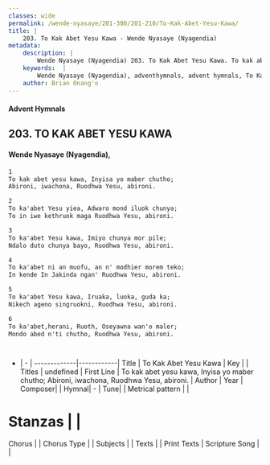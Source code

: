 ```yaml
---
classes: wide
permalink: /wende-nyasaye/201-300/201-210/To-Kak-Abet-Yesu-Kawa/
title: |
    203. To Kak Abet Yesu Kawa - Wende Nyasaye (Nyagendia)
metadata:
    description: |
        Wende Nyasaye (Nyagendia) 203. To Kak Abet Yesu Kawa. To kak abet yesu kawa, Inyisa yo maber chutho; Abironi, iwachona, Ruodhwa Yesu, abironi.  
    keywords:  |
        Wende Nyasaye (Nyagendia), adventhymnals, advent hymnals, To Kak Abet Yesu Kawa, To kak abet yesu kawa, Inyisa yo maber chutho; Abironi, iwachona, Ruodhwa Yesu, abironi.. 
    author: Brian Onang'o
---
```


#### Advent Hymnals
## 203. TO KAK ABET YESU KAWA
####  Wende Nyasaye (Nyagendia),

```txt
1
To kak abet yesu kawa, Inyisa yo maber chutho;
Abironi, iwachona, Ruodhwa Yesu, abironi.

2
To ka'abet Yesu yiea, Adwaro mond iluok chunya;
To in iwe kethruok maga Ruodhwa Yesu, abironi.

3
To ka'abet Yesu kawa, Imiyo chunya mor pile;
Ndalo duto chunya bayo, Ruodhwa Yesu, abironi.

4
To ka'abet ni an muofu, an n' modhier morem teko;
In kende In Jakinda ngan' Ruodhwa Yesu, abironi.

5
To ka'abet Yesu kawa, Iruaka, luoka, guda ka;
Nikech ageno singruokni, Ruodhwa Yesu, abironi.

6
To ka'abet,herani, Ruoth, Oseyawna wan'o maler;
Mondo abed n'ti chutho, Ruodhwa Yesu, abironi.




```

- |   -  |
-------------|------------|
Title | To Kak Abet Yesu Kawa |
Key |  |
Titles | undefined |
First Line | To kak abet yesu kawa, Inyisa yo maber chutho; Abironi, iwachona, Ruodhwa Yesu, abironi. |
Author | 
Year | 
Composer| |
Hymnal|  - |
Tune|  |
Metrical pattern | |
# Stanzas |  |
Chorus |  |
Chorus Type |  |
Subjects | |
Texts |  |
Print Texts | 
Scripture Song |  |
    
